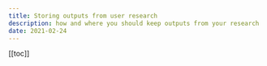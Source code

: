 ```yaml
---
title: Storing outputs from user research
description: how and where you should keep outputs from your research
date: 2021-02-24
---
```

[[toc]]
